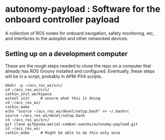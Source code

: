 # autonomy-payload : Software for the onboard controller payload

A collection of ROS nodes for onboard navigation, safety monitoring, etc, and interfaces to the autopilot and other networked devices.

## Setting up on a development computer

These are the rough steps needed to clone the repo on a computer that already has ROS Groovy installed and configured. Eventually, these steps will be in a script, probably in APM-PX4 scripts.

	mkdir -p ~/acs_ros_ws/src/
	cd ~/acs_ros_ws/src/
	catkin_init_workspace
	wstool init		# unsure what this is doing
	cd ~/acs_ros_ws/
	catkin_make
	echo "source ~/acs_ros_ws/devel/setup.bash" >> ~/.bashrc
	source ~/acs_ros_ws/devel/setup.bash
	cd ~/acs_ros_ws/src/
	git clone git@yoda:aerial-combat-swarms/autonomy-payload.git
	cd ~/acs_ros_ws/
	catkin_make		# Might be able to do this only once
